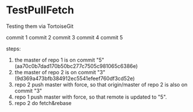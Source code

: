 TestPullFetch
=============

Testing them via TortoiseGit

commit 1
commit 2
commit 3
commit 4
commit 5

steps:
 1. the master of repo 1 is on commit "5" (aa70c0b7dad170b50bc277c7505c981065c6386e)
 2. the master of repo 2 is on commit "3" (9d369a473bfb384912ec5541efeef760df3cd52e)
 3. repo 2 push master with force, so that origin/master of repo 2 is also on commit "3"
 4. repo 1 push master with force, so that remote is updated to "5".
 5. repo 2 do fetch&rebase
